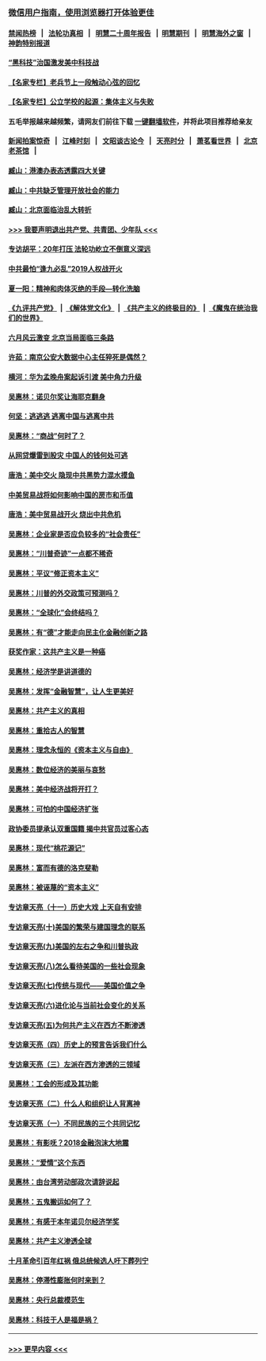 ### [微信用户指南，使用浏览器打开体验更佳](https://github.com/gfw-breaker/banned-news1/blob/master/indexes/wechat-guide.md?t=0)
#### [禁闻热榜](热点新闻.md?t=0)  &nbsp;&nbsp;|&nbsp;&nbsp; [法轮功真相](https://github.com/gfw-breaker/truth/blob/master/README.md?t=0) &nbsp;&nbsp;|&nbsp;&nbsp; [明慧二十周年报告](https://github.com/gfw-breaker/mh-reports/blob/master/README.md?t=0) &nbsp;&nbsp;|&nbsp;&nbsp;[明慧期刊](https://github.com/gfw-breaker/mh-qikan) &nbsp;&nbsp;|&nbsp;&nbsp; [明慧海外之窗](https://github.com/gfw-breaker/mh-news/blob/master/README.md?t=0) &nbsp;&nbsp;|&nbsp;&nbsp; [神韵特别报道](https://github.com/gfw-breaker/mh-news/blob/master/shenyun.md?t=0)
#### [“黑科技”治国激发美中科技战](../pages/nsc423/n11638056.md?t=02041322) 
#### [【名家专栏】老兵节上一段触动心弦的回忆](../pages/nsc423/n11646016.md?t=02041322) 
#### [【名家专栏】公立学校的起源：集体主义与失败](../pages/nsc423/n11601833.md?t=02041322) 
#### 五毛举报越来越频繁，请网友们前往下载 [一键翻墙软件](https://github.com/gfw-breaker/ssr-accounts)，并将此项目推荐给亲友
#### [新闻拍案惊奇](https://github.com/gfw-breaker/banned-news1/blob/master/pages/link4.md) &nbsp;&nbsp;|&nbsp;&nbsp; [江峰时刻](https://github.com/gfw-breaker/banned-news1/blob/master/pages/link4.md) &nbsp;&nbsp;|&nbsp;&nbsp; [文昭谈古论今](https://github.com/gfw-breaker/banned-news1/blob/master/pages/link4.md) &nbsp;&nbsp;|&nbsp;&nbsp; [天亮时分](https://github.com/gfw-breaker/banned-news1/blob/master/pages/link4.md) &nbsp;&nbsp;|&nbsp;&nbsp; [萧茗看世界](https://github.com/gfw-breaker/banned-news1/blob/master/pages/link4.md) &nbsp;&nbsp;|&nbsp;&nbsp; [北京老茶馆](https://github.com/gfw-breaker/banned-news1/blob/master/pages/link4.md) &nbsp;&nbsp;|&nbsp;&nbsp; 
#### [臧山：港澳办表态透露四大关键](../pages/nsc423/n11421628.md?t=02041322) 
#### [臧山：中共缺乏管理开放社会的能力](../pages/nsc423/n11407457.md?t=02041322) 
#### [臧山：北京面临治乱大转折](../pages/nsc423/n11406895.md?t=02041322) 
#### [>>> 我要声明退出共产党、共青团、少年队 <<<](https://github.com/begood0513/goodnews/blob/master/quit/letter.md) 
#### [专访胡平：20年打压 法轮功屹立不倒意义深远](../pages/nsc423/n11398800.md?t=02041322) 
#### [中共最怕“逢九必乱”2019人权战开火](../pages/nsc423/n11385248.md?t=02041322) 
#### [夏一阳：精神和肉体灭绝的手段—转化洗脑](../pages/nsc423/n11368250.md?t=02041322) 
#### [《九评共产党》](https://github.com/begood0513/9ping.md/blob/master/README.md) &nbsp;|&nbsp; [《解体党文化》](../../../../jtdwh.md/blob/master/README.md)  &nbsp;|&nbsp; [《共产主义的终极目的》](../../../../gczydzjmd.md/blob/master/README.md) &nbsp;|&nbsp; [《魔鬼在统治我们的世界》](../../../../mgztzwmdsj.md/blob/master/README.md) 
#### [六月风云激变 北京当局面临三条路](../pages/nsc423/n11313668.md?t=02041322) 
#### [许茹：南京公安大数据中心主任猝死是偶然？](../pages/nsc423/n11064744.md?t=02041322) 
#### [横河：华为孟晚舟案起诉引渡 美中角力升级](../pages/nsc423/n11027230.md?t=02041322) 
#### [吴惠林：诺贝尔奖让海耶克翻身](../pages/nsc423/n10890049.md?t=02041322) 
#### [何坚：逃逃逃 逃离中国与逃离中共](../pages/nsc423/n10592891.md?t=02041322) 
#### [吴惠林：“商战”何时了？](../pages/nsc423/n10573558.md?t=02041322) 
#### [从网贷爆雷到股灾 中国人的钱何处可逃](../pages/nsc423/n10572800.md?t=02041322) 
#### [唐浩：美中交火 隐现中共黑势力混水摸鱼](../pages/nsc423/n10544040.md?t=02041322) 
#### [中美贸易战将如何影响中国的房市和币值](../pages/nsc423/n10543697.md?t=02041322) 
#### [唐浩：美中贸易战开火 烧出中共危机](../pages/nsc423/n10540126.md?t=02041322) 
#### [吴惠林：企业家是否应负较多的“社会责任”](../pages/nsc423/n10535022.md?t=02041322) 
#### [吴惠林：“川普奇迹”一点都不稀奇](../pages/nsc423/n10512808.md?t=02041322) 
#### [吴惠林：平议“修正资本主义”](../pages/nsc423/n10495724.md?t=02041322) 
#### [吴惠林：川普的外交政策可预测吗？](../pages/nsc423/n10462387.md?t=02041322) 
#### [吴惠林：“全球化”会终结吗？](../pages/nsc423/n10452838.md?t=02041322) 
#### [吴惠林：有“德”才能走向民主化金融创新之路](../pages/nsc423/n10432292.md?t=02041322) 
#### [获奖作家：这共产主义是一种癌](../pages/nsc423/n10431541.md?t=02041322) 
#### [吴惠林：经济学是讲道德的](../pages/nsc423/n10398014.md?t=02041322) 
#### [吴惠林：发挥“金融智慧”，让人生更美好](../pages/nsc423/n10375019.md?t=02041322) 
#### [吴惠林：共产主义的真相](../pages/nsc423/n10351394.md?t=02041322) 
#### [吴惠林：重拾古人的智慧](../pages/nsc423/n10337691.md?t=02041322) 
#### [吴惠林：理念永恒的《资本主义与自由》](../pages/nsc423/n10316274.md?t=02041322) 
#### [吴惠林：数位经济的美丽与哀愁](../pages/nsc423/n10292946.md?t=02041322) 
#### [吴惠林：美中经济战将开打？](../pages/nsc423/n10258825.md?t=02041322) 
#### [吴惠林：可怕的中国经济扩张](../pages/nsc423/n10219147.md?t=02041322) 
#### [政协委员提承认双重国籍 揭中共官员过客心态](../pages/nsc423/n10208809.md?t=02041322) 
#### [吴惠林：现代“桃花源记”](../pages/nsc423/n10185234.md?t=02041322) 
#### [吴惠林：富而有德的洛克斐勒](../pages/nsc423/n10142264.md?t=02041322) 
#### [吴惠林：被诬蔑的“资本主义”](../pages/nsc423/n10124816.md?t=02041322) 
#### [专访章天亮（十一）历史大戏 上天自有安排](../pages/nsc423/n10094905.md?t=02041322) 
#### [专访章天亮(十)美国的繁荣与建国理念的联系](../pages/nsc423/n10094899.md?t=02041322) 
#### [专访章天亮(九)美国的左右之争和川普执政](../pages/nsc423/n10094889.md?t=02041322) 
#### [专访章天亮(八)怎么看待美国的一些社会现象](../pages/nsc423/n10094857.md?t=02041322) 
#### [专访章天亮(七)传统与现代——美国价值之争](../pages/nsc423/n10093140.md?t=02041322) 
#### [专访章天亮(六)进化论与当前社会变化的关系](../pages/nsc423/n10092036.md?t=02041322) 
#### [专访章天亮(五)为何共产主义在西方不断渗透](../pages/nsc423/n10083620.md?t=02041322) 
#### [专访章天亮（四）历史上的预言告诉我们什么](../pages/nsc423/n10083606.md?t=02041322) 
#### [专访章天亮（三）左派在西方渗透的三领域](../pages/nsc423/n10081115.md?t=02041322) 
#### [吴惠林：工会的形成及其功能](../pages/nsc423/n10080633.md?t=02041322) 
#### [专访章天亮（二）什么人和组织让人背离神](../pages/nsc423/n10076637.md?t=02041322) 
#### [专访章天亮（一）不同民族的三个共同记忆](../pages/nsc423/n10074188.md?t=02041322) 
#### [吴惠林：有影呒？2018金融泡沫大地震](../pages/nsc423/n10040534.md?t=02041322) 
#### [吴惠林：“爱情”这个东西](../pages/nsc423/n10019423.md?t=02041322) 
#### [吴惠林：由台湾劳动部政次请辞说起](../pages/nsc423/n9979679.md?t=02041322) 
#### [吴惠林：五鬼搬运如何了？](../pages/nsc423/n9925338.md?t=02041322) 
#### [吴惠林：有感于本年诺贝尔经济学奖](../pages/nsc423/n9871883.md?t=02041322) 
#### [吴惠林：共产主义渗透全球](../pages/nsc423/n9812748.md?t=02041322) 
#### [十月革命引百年红祸 俄总统候选人吁下葬列宁](../pages/nsc423/n9810182.md?t=02041322) 
#### [吴惠林：停滞性膨胀何时来到？](../pages/nsc423/n9764136.md?t=02041322) 
#### [吴惠林：央行总裁模范生](../pages/nsc423/n9728134.md?t=02041322) 
#### [吴惠林：科技于人是福是祸？](../pages/nsc423/n9672982.md?t=02041322) 

----
#### [ >>> 更早内容 <<< ](../indexes/nsc423-earlier.md)
